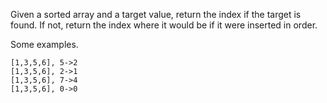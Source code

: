 Given a sorted array and a target value, return the index if the target is found. If not, return the index where it would be if it were inserted in order.

Some examples.

```
[1,3,5,6], 5->2
[1,3,5,6], 2->1
[1,3,5,6], 7->4
[1,3,5,6], 0->0
```
